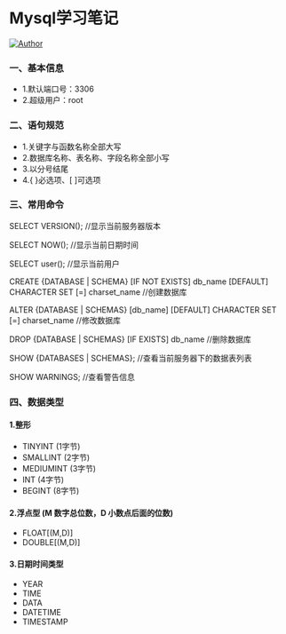 # Mysql学习笔记
[![Author](https://img.shields.io/badge/author-chaohu-lightgrey.svg)](https://github.com/chaohu)

### 一、基本信息
* 1.默认端口号：3306
* 2.超级用户：root

### 二、语句规范
* 1.关键字与函数名称全部大写
* 2.数据库名称、表名称、字段名称全部小写
* 3.以分号结尾
* 4.{ }必选项、[ ]可选项

### 三、常用命令

SELECT VERSION();	//显示当前服务器版本

SELECT NOW();		//显示当前日期时间

SELECT user();		//显示当前用户

CREATE {DATABASE | SCHEMA} [IF NOT EXISTS] db_name [DEFAULT] CHARACTER SET [=] charset_name			//创建数据库

ALTER {DATABASE | SCHEMAS} [db_name] [DEFAULT] CHARACTER SET [=] charset_name						//修改数据库

DROP {DATABASE | SCHEMAS} [IF EXISTS] db_name	//删除数据库

SHOW {DATABASES | SCHEMAS};	//查看当前服务器下的数据表列表

SHOW WARNINGS;		//查看警告信息

### 四、数据类型

#### 1.整形
* TINYINT	(1字节)
* SMALLINT	(2字节)
* MEDIUMINT	(3字节)
* INT		(4字节)
* BEGINT	(8字节)

#### 2.浮点型	(M 数字总位数，D 小数点后面的位数)
* FLOAT[(M,D)]
* DOUBLE[(M,D)]

#### 3.日期时间类型
* YEAR
* TIME
* DATA
* DATETIME
* TIMESTAMP
